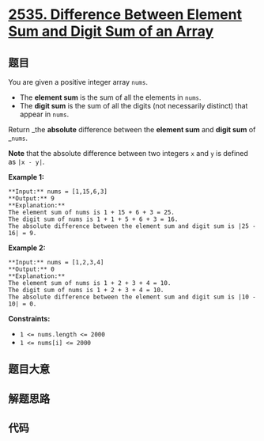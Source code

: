 # [2535. Difference Between Element Sum and Digit Sum of an Array](https://leetcode.com/problems/difference-between-element-sum-and-digit-sum-of-an-array)

## 题目

You are given a positive integer array `nums`.

  * The **element sum** is the sum of all the elements in `nums`.
  * The **digit sum** is the sum of all the digits (not necessarily distinct) that appear in `nums`.

Return _the **absolute** difference between the **element sum** and **digit
sum** of _`nums`.

**Note** that the absolute difference between two integers `x` and `y` is
defined as `|x - y|`.



**Example 1:**

    
    
    **Input:** nums = [1,15,6,3]
    **Output:** 9
    **Explanation:** 
    The element sum of nums is 1 + 15 + 6 + 3 = 25.
    The digit sum of nums is 1 + 1 + 5 + 6 + 3 = 16.
    The absolute difference between the element sum and digit sum is |25 - 16| = 9.
    

**Example 2:**

    
    
    **Input:** nums = [1,2,3,4]
    **Output:** 0
    **Explanation:**
    The element sum of nums is 1 + 2 + 3 + 4 = 10.
    The digit sum of nums is 1 + 2 + 3 + 4 = 10.
    The absolute difference between the element sum and digit sum is |10 - 10| = 0.
    



**Constraints:**

  * `1 <= nums.length <= 2000`
  * `1 <= nums[i] <= 2000`


## 题目大意

## 解题思路

## 代码

```javascript

```
